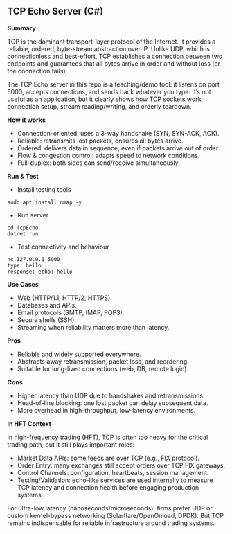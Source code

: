 ## TCP Echo Server (C#)

**Summary**

TCP is the dominant transport-layer protocol of the Internet. It provides a reliable, ordered, byte-stream abstraction over IP. Unlike UDP, which is connectionless and best-effort, TCP establishes a connection between two endpoints and guarantees that all bytes arrive in order and without loss (or the connection fails).

The TCP Echo server in this repo is a teaching/demo tool: it listens on port 5000, accepts connections, and sends back whatever you type. It’s not useful as an application, but it clearly shows how TCP sockets work: connection setup, stream reading/writing, and orderly teardown.

**How it works**

- Connection-oriented: uses a 3-way handshake (SYN, SYN-ACK, ACK).
- Reliable: retransmits lost packets, ensures all bytes arrive.
- Ordered: delivers data in sequence, even if packets arrive out of order.
- Flow & congestion control: adapts speed to network conditions.
- Full-duplex: both sides can send/receive simultaneously.

**Run & Test**
- Install testing tools
```
sudo apt install nmap -y
```
- Run server
```
cd TcpEcho
dotnet run
```
- Test connectivity and behaviour
```
nc 127.0.0.1 5000
type: hello
response: echo: hello
```
**Use Cases**
- Web (HTTP/1.1, HTTP/2, HTTPS).
- Databases and APIs.
- Email protocols (SMTP, IMAP, POP3).
- Secure shells (SSH).
- Streaming when reliability matters more than latency.

**Pros**
- Reliable and widely supported everywhere.
- Abstracts away retransmission, packet loss, and reordering.
- Suitable for long-lived connections (web, DB, remote login).

**Cons**
- Higher latency than UDP due to handshakes and retransmissions.
- Head-of-line blocking: one lost packet can delay subsequent data.
- More overhead in high-throughput, low-latency environments.

**In HFT Context**

In high-frequency trading (HFT), TCP is often too heavy for the critical trading path, but it still plays important roles:
- Market Data APIs: some feeds are over TCP (e.g., FIX protocol).
- Order Entry: many exchanges still accept orders over TCP FIX gateways.
- Control Channels: configuration, heartbeats, session management.
- Testing/Validation: echo-like services are used internally to measure TCP latency and connection health before engaging production systems.

For ultra-low latency (nanoseconds/microseconds), firms prefer UDP or custom kernel-bypass networking (Solarflare/OpenOnload, DPDK). But TCP remains indispensable for reliable infrastructure around trading systems.
